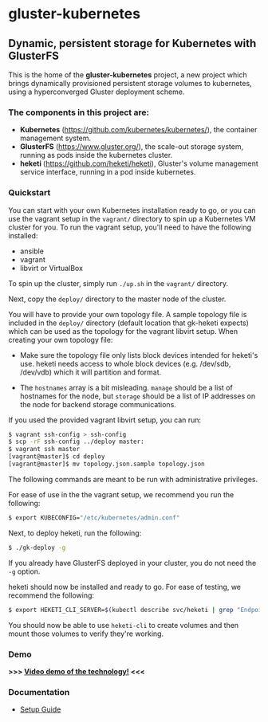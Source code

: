 # gluster-kubernetes

## Dynamic, persistent storage for Kubernetes with GlusterFS

This is the home of the **gluster-kubernetes** project,
a new project which brings dynamically provisioned persistent
storage volumes to kubernetes, using a hyperconverged Gluster
deployment scheme.

### The components in this project are:

* **Kubernetes** (https://github.com/kubernetes/kubernetes/), the container management system.
* **GlusterFS** (https://www.gluster.org/), the scale-out storage system, running as pods inside the kubernetes cluster.
* **heketi** (https://github.com/heketi/heketi), Gluster's volume management service interface, running in a pod inside kubernetes.

### Quickstart

You can start with your own Kubernetes installation ready to go, or you can
use the vagrant setup in the `vagrant/` directory to spin up a Kubernetes
VM cluster for you. To run the vagrant setup, you'll need to have the
following installed:

 * ansible
 * vagrant
 * libvirt or VirtualBox

To spin up the cluster, simply run `./up.sh` in the `vagrant/` directory.

Next, copy the `deploy/` directory to the master node of the cluster.

You will have to provide your own topology file. A sample topology file is
included in the `deploy/` directory (default location that gk-heketi expects)
which can be used as the topology for the vagrant libvirt setup. When
creating your own topology file:

 * Make sure the topology file only lists block devices intended for heketi's
 use. heketi needs access to whole block devices (e.g. /dev/sdb, /dev/vdb)
 which it will partition and format.

 * The `hostnames` array is a bit misleading. `manage` should be a list of
 hostnames for the node, but `storage` should be a list of IP addresses on
 the node for backend storage communications.

If you used the provided vagrant libvirt setup, you can run:

```bash
$ vagrant ssh-config > ssh-config
$ scp -rF ssh-config ../deploy master:
$ vagrant ssh master
[vagrant@master]$ cd deploy
[vagrant@master]$ mv topology.json.sample topology.json
```

The following commands are meant to be run with administrative privileges.

For ease of use in the the vagrant setup, we recommend you run the following:

```bash
$ export KUBECONFIG="/etc/kubernetes/admin.conf"
```

Next, to deploy heketi, run the following:

```bash
$ ./gk-deploy -g
```

If you already have GlusterFS deployed in your cluster, you do not need the
`-g` option.

heketi should now be installed and ready to go. For ease of testing, we
recommend the following:

```bash
$ export HEKETI_CLI_SERVER=$(kubectl describe svc/heketi | grep "Endpoints:" | awk '{print "http://"$2}')
```

You should now be able to use `heketi-cli` to create volumes and then mount
those volumes to verify they're working.

### Demo

**>>> [Video demo of the technology!](https://drive.google.com/file/d/0B667S2caJiy7QVpzVVFNQVdyaVE/view?usp=sharing) <<<**


### Documentation

* [Setup Guide](./docs/setup-guide.md)
